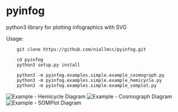 # pyinfog

python3 library for plotting infographics with SVG

Usage:

```
    git clone https://github.com/niallmcc/pyinfog.git

    cd pyinfog
    python3 setup.py install

    python3 -m pyinfog.examples.simple.example_cosmograph.py
    python3 -m pyinfog.examples.simple.example_hemicycle.py
    python3 -m pyinfog.examples.simple.example_somplot.py
```

![Example - Hemicycle Diagram](https://github.com/niallmcc/pyinfog/blob/master/pyinfog/examples/simple/example_hemicycle.png)
![Example - Cosmograph Diagram](https://github.com/niallmcc/pyinfog/blob/master/pyinfog/examples/simple/example_cosmograph.png)
![Example - SOMPlot Diagram](https://github.com/niallmcc/pyinfog/blob/master/pyinfog/examples/simple/example_somplot.png)

